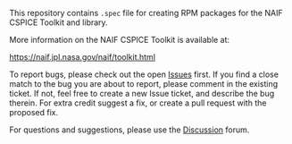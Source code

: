 This repository contains `.spec` file for creating RPM packages for the NAIF CSPICE Toolkit and library.

More information on the NAIF CSPICE Toolkit is available at:

 https://naif.jpl.nasa.gov/naif/toolkit.html
 
To report bugs, please check out the open [Issues](https://github.com/Smithsonian/naif-cspice-rpm-spec/issues) first.
If you find a close match to the bug you are about to report, please comment in the existing ticket. If not, feel
free to create a new Issue ticket, and describe the bug therein. For extra credit suggest a fix, or create a pull 
request with the proposed fix.

For questions and suggestions, please use the [Discussion](https://github.com/Smithsonian/naif-cspice-rpm-spec/issues) 
forum.
